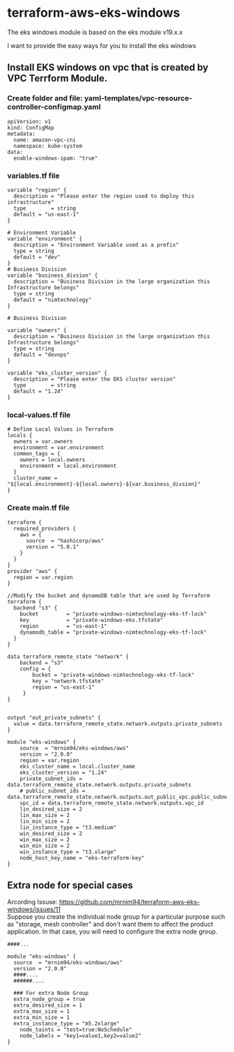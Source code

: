# terraform-aws-eks-windows

The eks windows module is based on the eks module v19.x.x

I want to provide the easy ways for you to install the eks windows

## Install EKS windows on vpc that is created by VPC Terrform Module.

### Create folder and file: yaml-templates/vpc-resource-controller-configmap.yaml

```hcl
apiVersion: v1
kind: ConfigMap
metadata:
  name: amazon-vpc-cni
  namespace: kube-system
data:
  enable-windows-ipam: "true"
```

### variables.tf file

```hcl
variable "region" {
  description = "Please enter the region used to deploy this infrastructure"
  type        = string
  default = "us-east-1"
}

# Environment Variable
variable "environment" {
  description = "Environment Variable used as a prefix"
  type = string
  default = "dev"
}
# Business Division
variable "business_divsion" {
  description = "Business Division in the large organization this Infrastructure belongs"
  type = string
  default = "nimtechnology"
}

# Business Division

variable "owners" {
  description = "Business Division in the large organization this Infrastructure belongs"
  type = string
  default = "devops"
}

variable "eks_cluster_version" {
  description = "Please enter the EKS cluster version"
  type        = string
  default = "1.24"
}
```

### local-values.tf file

```
# Define Local Values in Terraform
locals {
  owners = var.owners
  environment = var.environment
  common_tags = {
    owners = local.owners
    environment = local.environment
  }
  cluster_name = "${local.environment}-${local.owners}-${var.business_divsion}"
}
```

### Create main.tf file

```hcl
terraform {
  required_providers {
    aws = {
      source  = "hashicorp/aws"
      version = "5.0.1"
    }
  }
}
provider "aws" {
  region = var.region
}

//Modify the bucket and dynamoDB table that are used by Terraform
terraform {
  backend "s3" {
    bucket         = "private-windows-nimtechnology-eks-tf-lock"
    key            = "private-windows-eks.tfstate"
    region         = "us-east-1"
    dynamodb_table = "private-windows-nimtechnology-eks-tf-lock"
  }
}

data terraform_remote_state "network" {
    backend = "s3"
    config = {
        bucket = "private-windows-nimtechnology-eks-tf-lock"
        key = "network.tfstate"
        region = "us-east-1"
     }
}


output "out_private_subnets" {
  value = data.terraform_remote_state.network.outputs.private_subnets
}

module "eks-windows" {
    source  = "mrnim94/eks-windows/aws"
    version = "2.0.0"
    region = var.region
    eks_cluster_name = local.cluster_name
    eks_cluster_version = "1.24"
    private_subnet_ids = data.terraform_remote_state.network.outputs.private_subnets
    # public_subnet_ids = data.terraform_remote_state.network.outputs.out_public_vpc.public_subnets
    vpc_id = data.terraform_remote_state.network.outputs.vpc_id
    lin_desired_size = 2
    lin_max_size = 2
    lin_min_size = 2
    lin_instance_type = "t3.medium"
    win_desired_size = 2
    win_max_size = 2
    win_min_size = 2
    win_instance_type = "t3.xlarge"
    node_host_key_name = "eks-terraform-key"
}
```

## Extra node for special cases   

Arcording Issuse: https://github.com/mrnim94/terraform-aws-eks-windows/issues/11   
Suppose you create the individual node group for a particular purpose such as "storage, mesh controller" and don't want them to affect the product application. In that case, you will need to configure the extra node group.   


```hcl
####...

module "eks-windows" {
  source  = "mrnim94/eks-windows/aws"
  version = "2.0.0"
  ####....
  ######....

  ### For extra Node Group
  extra_node_group = true
  extra_desired_size = 1
  extra_max_size = 1
  extra_min_size = 1
  extra_instance_type = "m5.2xlarge"
	node_taints = "test=true:NoSchedule"
	node_labels = "key1=value1,key2=value2"
}
```
